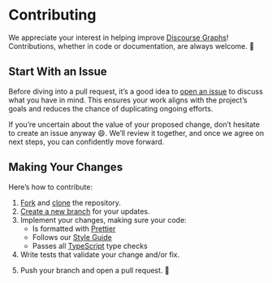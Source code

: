 # Contributing

We appreciate your interest in helping improve [Discourse Graphs](https://github.com/DiscourseGraphs/discourse-graph)! Contributions, whether in code or documentation, are always welcome. 🙌

## Start With an Issue

Before diving into a pull request, it’s a good idea to [open an issue](https://github.com/DiscourseGraphs/discourse-graph/issues/new/) to discuss what you have in mind. This ensures your work aligns with the project’s goals and reduces the chance of duplicating ongoing efforts.

If you’re uncertain about the value of your proposed change, don’t hesitate to create an issue anyway 😄. We’ll review it together, and once we agree on next steps, you can confidently move forward.

## Making Your Changes

Here’s how to contribute:

1. [Fork](https://docs.github.com/en/github/getting-started-with-github/fork-a-repo) and [clone](https://docs.github.com/en/github/creating-cloning-and-archiving-repositories/cloning-a-repository) the repository.
2. [Create a new branch](https://docs.github.com/en/desktop/contributing-and-collaborating-using-github-desktop/managing-branches) for your updates.
3. Implement your changes, making sure your code:
   - Is formatted with [Prettier](https://prettier.io)
   - Follows our [Style Guide](./STYLE_GUIDE.md)
   - Passes all [TypeScript](https://www.typescriptlang.org/) type checks
4. Write tests that validate your change and/or fix.
<!-- 5. Run `turbo build` followed by `turbo test` to confirm everything works. -->
5. Push your branch and open a pull request. 🚀
